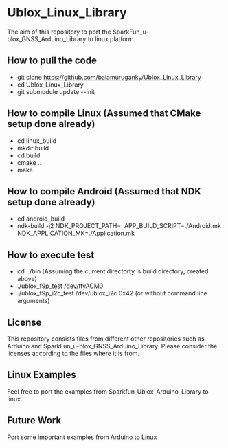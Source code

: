 # Ublox_Linux_Library
The aim of this repository to port the SparkFun_u-blox_GNSS_Arduino_Library to linux platform.

## How to pull the code
* git clone https://github.com/balamuruganky/Ublox_Linux_Library
* cd Ublox_Linux_Library
* git submodule update --init

## How to compile Linux (Assumed that CMake setup done already)
* cd linux_build
* mkdir build
* cd build
* cmake ..
* make

## How to compile Android (Assumed that NDK setup done already)
* cd android_build
* ndk-build -j2 NDK_PROJECT_PATH=. APP_BUILD_SCRIPT=./Android.mk NDK_APPLICATION_MK=./Application.mk

## How to execute test
* cd ../bin (Assuming the current directorty is build directory, created above)
* ./ublox_f9p_test /dev/ttyACM0
* ./ublox_f9p_i2c_test /dev/ublox_i2c 0x42 (or without command line arguments)

## License
This repository consists files from different other repositories such as Arduino and SparkFun_u-blox_GNSS_Arduino_Library. Please consider the licenses according to the files where it is from.

## Linux Examples
Feel free to port the examples from Sparkfun_Ublox_Arduino_Library to linux.

## Future Work
Port some important examples from Arduino to Linux

